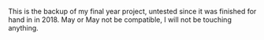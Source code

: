 This is the backup of my final year project, untested since it was finished for hand in in 2018.
May or May not be compatible, I will not be touching anything.
